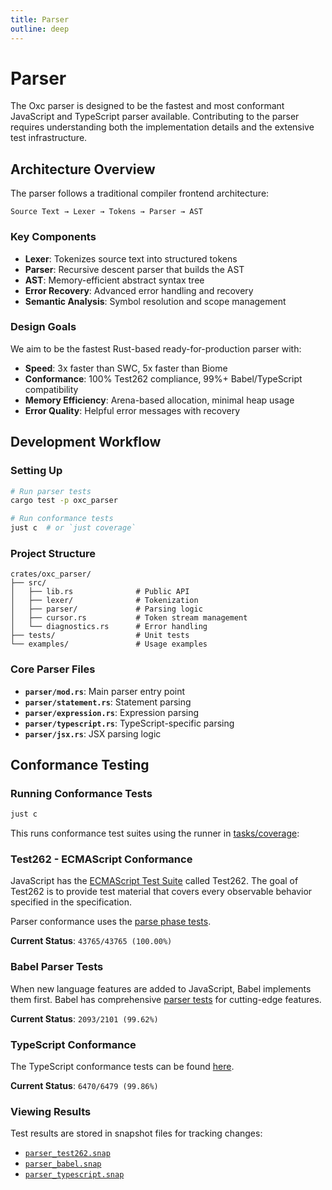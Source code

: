 ```yaml
---
title: Parser
outline: deep
---
```


# Parser

The Oxc parser is designed to be the fastest and most conformant JavaScript and TypeScript parser available. Contributing to the parser requires understanding both the implementation details and the extensive test infrastructure.

## Architecture Overview

The parser follows a traditional compiler frontend architecture:

```
Source Text → Lexer → Tokens → Parser → AST
```

### Key Components

- **Lexer**: Tokenizes source text into structured tokens
- **Parser**: Recursive descent parser that builds the AST
- **AST**: Memory-efficient abstract syntax tree
- **Error Recovery**: Advanced error handling and recovery
- **Semantic Analysis**: Symbol resolution and scope management

### Design Goals

We aim to be the fastest Rust-based ready-for-production parser with:

- **Speed**: 3x faster than SWC, 5x faster than Biome
- **Conformance**: 100% Test262 compliance, 99%+ Babel/TypeScript compatibility
- **Memory Efficiency**: Arena-based allocation, minimal heap usage
- **Error Quality**: Helpful error messages with recovery

## Development Workflow

### Setting Up

```bash
# Run parser tests
cargo test -p oxc_parser

# Run conformance tests
just c  # or `just coverage`
```

### Project Structure

```
crates/oxc_parser/
├── src/
│   ├── lib.rs              # Public API
│   ├── lexer/              # Tokenization
│   ├── parser/             # Parsing logic
│   ├── cursor.rs           # Token stream management
│   └── diagnostics.rs      # Error handling
├── tests/                  # Unit tests
└── examples/               # Usage examples
```

### Core Parser Files

- **`parser/mod.rs`**: Main parser entry point
- **`parser/statement.rs`**: Statement parsing
- **`parser/expression.rs`**: Expression parsing
- **`parser/typescript.rs`**: TypeScript-specific parsing
- **`parser/jsx.rs`**: JSX parsing logic

## Conformance Testing

### Running Conformance Tests

```bash
just c
```

This runs conformance test suites using the runner in [tasks/coverage](https://github.com/oxc-project/oxc/tree/main/tasks/coverage):

### Test262 - ECMAScript Conformance

JavaScript has the [ECMAScript Test Suite](https://github.com/tc39/test262) called Test262.
The goal of Test262 is to provide test material that covers every observable behavior specified in the specification.

Parser conformance uses the [parse phase tests](https://github.com/tc39/test262/blob/main/INTERPRETING.md#negative).

**Current Status**: `43765/43765 (100.00%)`

### Babel Parser Tests

When new language features are added to JavaScript, Babel implements them first.
Babel has comprehensive [parser tests](https://github.com/babel/babel/tree/main/packages/babel-parser/test) for cutting-edge features.

**Current Status**: `2093/2101 (99.62%)`

### TypeScript Conformance

The TypeScript conformance tests can be found [here](https://github.com/microsoft/TypeScript/tree/main/tests/cases/conformance).

**Current Status**: `6470/6479 (99.86%)`

### Viewing Results

Test results are stored in snapshot files for tracking changes:

- [`parser_test262.snap`](https://github.com/oxc-project/oxc/blob/main/tasks/coverage/parser_test262.snap)
- [`parser_babel.snap`](https://github.com/oxc-project/oxc/blob/main/tasks/coverage/parser_babel.snap)
- [`parser_typescript.snap`](https://github.com/oxc-project/oxc/blob/main/tasks/coverage/parser_typescript.snap)
